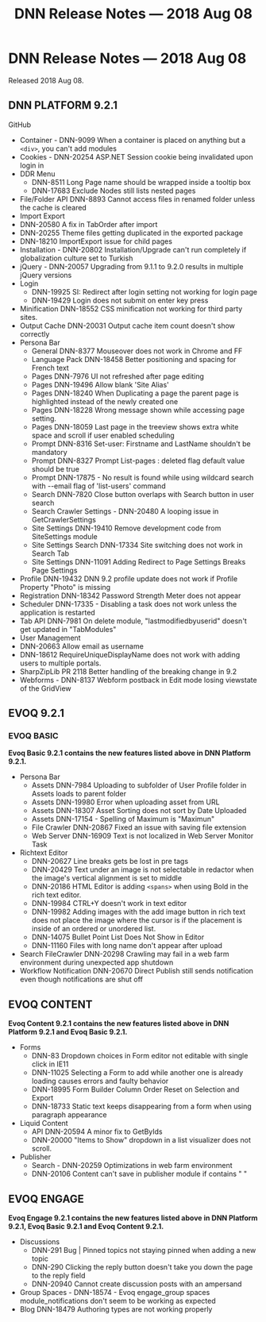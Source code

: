 ﻿---
uid: relnotes-2018-aug-08
locale: en
title: DNN Release Notes — 2018 Aug 08
dnneditions: 
dnnversion: 09.02.01
---


# DNN Release Notes — 2018 Aug 08

Released 2018 Aug 08.




## DNN PLATFORM 9.2.1

GitHub

* Container - DNN-9099 When a container is placed on anything but a `<div>`, you can't add modules
* Cookies - DNN-20254 ASP.NET Session cookie being invalidated upon login in
* DDR Menu
  * DNN-8511 Long Page name should be wrapped inside a tooltip box
  * DNN-17683 Exclude Nodes still lists nested pages
* File/Folder API DNN-8893 Cannot access files in renamed folder unless the cache is cleared
* Import Export
* DNN-20580 A fix in TabOrder after import
* DNN-20255 Theme files getting duplicated in the exported package
* DNN-18210 ImportExport issue for child pages
* Installation - DNN-20802 Installation/Upgrade can't run completely if globalization culture set to Turkish
* jQuery - DNN-20057 Upgrading from 9.1.1 to 9.2.0 results in multiple jQuery versions
* Login
  * DNN-19925 SI: Redirect after login setting not working for login page
  * DNN-19429 Login does not submit on enter key press
* Minification DNN-18552 CSS minification not working for third party sites.
* Output Cache DNN-20031 Output cache item count doesn't show correctly
* Persona Bar
  * General DNN-8377 Mouseover does not work in Chrome and FF
  * Language Pack DNN-18458 Better positioning and spacing for French text
  * Pages DNN-7976 UI not refreshed after page editing
  * Pages DNN-19496 Allow blank 'Site Alias'
  * Pages DNN-18240 When Duplicating a page the parent page is highlighted instead of the newly created one
  * Pages DNN-18228 Wrong message shown while accessing page setting.
  * Pages DNN-18059 Last page in the treeview shows extra white space and scroll if user enabled scheduling
  * Prompt DNN-8316 Set-user: Firstname and LastName shouldn't be mandatory
  * Prompt DNN-8327 Prompt List-pages : deleted flag default value should be true
  * Prompt DNN-17875 - No result is found while using wildcard search with --email flag of 'list-users' command
  * Search DNN-7820 Close button overlaps with Search button in user search
  * Search Crawler Settings - DNN-20480 A looping issue in GetCrawlerSettings
  * Site Settings DNN-19410 Remove development code from SiteSettings module
  * Site Settings Search DNN-17334 Site switching does not work in Search Tab
  * Site Settings DNN-11091 Adding Redirect to Page Settings Breaks Page Settings
* Profile DNN-19432 DNN 9.2 profile update does not work if Profile Property "Photo" is missing
* Registration DNN-18342 Password Strength Meter does not appear
* Scheduler DNN-17335 - Disabling a task does not work unless the application is restarted
* Tab API DNN-7981 On delete module, "lastmodifiedbyuserid" doesn't get updated in "TabModules"
* User Management
 * DNN-20663 Allow email as username
 * DNN-18612 RequireUniqueDisplayName does not work with adding users to multiple portals.
* SharpZipLib PR 2118 Better handling of the breaking change in 9.2
* Webforms - DNN-8137 Webform postback in Edit mode losing viewstate of the GridView

## EVOQ 9.2.1

### EVOQ BASIC

**Evoq Basic 9.2.1 contains the new features listed above in DNN Platform 9.2.1.**

* Persona Bar
  * Assets DNN-7984 Uploading to subfolder of User Profile folder in Assets loads to parent folder
  * Assets DNN-19980 Error when uploading asset from URL
  * Assets DNN-18307 Asset Sorting does not sort by Date Uploaded
  * Assets DNN-17154 - Spelling of Maximum is "Maximun"
  * File Crawler DNN-20867 Fixed an issue with saving file extension
  * Web Server DNN-16909 Text is not localized in Web Server Monitor Task
* Richtext Editor
  * DNN-20627 Line breaks gets be lost in pre tags
  * DNN-20429 Text under an image is not selectable in redactor when the image's vertical alignment is set to middle
  * DNN-20186 HTML Editor is adding `<spans>` when using Bold in the rich text editor.
  * DNN-19984 CTRL+Y doesn't work in text editor
  * DNN-19982 Adding images with the add image button in rich text does not place the image where the cursor is if the placement is inside of an ordered or unordered list.
  * DNN-14075 Bullet Point List Does Not Show in Editor
  * DNN-11160 Files with long name don't appear after upload
* Search FileCrawler DNN-20298 Crawling may fail in a web farm environment during unexpected app shutdown
* Workflow Notification DNN-20670 Direct Publish still sends notification even though notifications are shut off

## EVOQ CONTENT

**Evoq Content 9.2.1 contains the new features listed above in DNN Platform 9.2.1 and Evoq Basic 9.2.1.**
* Forms
  * DNN-83 Dropdown choices in Form editor not editable with single click in IE11
  * DNN-11025 Selecting a Form to add while another one is already loading causes errors and faulty behavior
  * DNN-18995 Form Builder Column Order Reset on Selection and Export
  * DNN-18733 Static text keeps disappearing from a form when using paragraph appearance
* Liquid Content
  * API DNN-20594 A minor fix to GetByIds
  * DNN-20000 "Items to Show" dropdown in a list visualizer does not scroll.
* Publisher
  * Search - DNN-20259 Optimizations in web farm environment
  * DNN-20106 Content can't save in publisher module if contains "&nbsp;"

## EVOQ ENGAGE

**Evoq Engage 9.2.1 contains the new features listed above in DNN Platform 9.2.1, Evoq Basic 9.2.1 and Evoq Content 9.2.1.**

* Discussions
  * DNN-291 Bug | Pinned topics not staying pinned when adding a new topic
  * DNN-290 Clicking the reply button doesn't take you down the page to the reply field
  * DNN-20940 Cannot create discussion posts with an ampersand
* Group Spaces - DNN-18574 - Evoq engage_group spaces module_notifications don't seem to be working as expected
* Blog DNN-18479 Authoring types are not working properly
